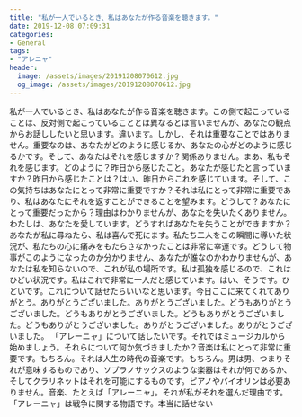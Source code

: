 ```yaml
---
title: "私が一人でいるとき、私はあなたが作る音楽を聴きます。"
date: 2019-12-08 07:09:31
categories:
- General
tags:
- "アレニャ"
header:
  image: /assets/images/20191208070612.jpg
  og_image: /assets/images/20191208070612.jpg
---
```


私が一人でいるとき、私はあなたが作る音楽を聴きます。この側で起こっていることは、反対側で起こっていることとは異なるとは言いませんが、あなたの観点からお話ししたいと思います。違います。しかし、それは重要なことではありません。重要なのは、あなたがどのように感じるか、あなたの心がどのように感じるかです。そして、あなたはそれを感じますか？関係ありません。まあ、私もそれを感じます。どのように？昨日から感じたこと。あなたが感じたと言っていますか？昨日から感じたことは？はい、昨日からこれを感じています。そして、この気持ちはあなたにとって非常に重要ですか？それは私にとって非常に重要であり、私はあなたにそれを返すことができることを望みます。どうして？あなたにとって重要だったから？理由はわかりませんが、あなたを失いたくありません。わたしは、あなたを愛しています。どうすればあなたを失うことができますか？あなたが私に尋ねたら、私は喜んで死にます。私たち二人をこの瞬間に導いた状況が、私たちの心に痛みをもたらさなかったことは非常に幸運です。どうして物事がこのようになったのか分かりません、あなたが誰なのかわかりませんが、あなたは私を知らないので、これが私の場所です。私は孤独を感じるので、これはひどい状況です。私はこれで非常に一人だと感じています。はい、そうです。ひどいです。これについて話せたらいいなと思います。今日ここに来てくれてありがとう。ありがとうございました。ありがとうございました。どうもありがとうございました。どうもありがとうございました。どうもありがとうございました。どうもありがとうございました。ありがとうございました。ありがとうございました。 「アレーニャ」について話したいです。それではミュージカルから始めましょう。それらについて何か気づきましたか？音楽は私にとって非常に重要です。もちろん。それは人生の時代の音楽です。もちろん。男は男、つまりそれが意味するものであり、ソプラノサックスのような楽器はそれが何であるか、そしてクラリネットはそれを可能にするものです。ピアノやバイオリンは必要ありません。音楽、たとえば「アレーニャ」。それが私がそれを選んだ理由です。 「アレーニャ」は戦争に関する物語です。本当に話せない
